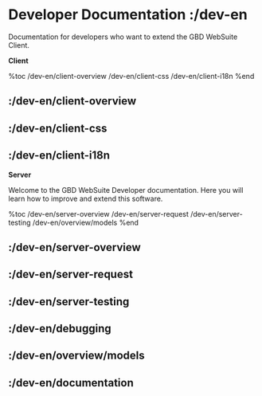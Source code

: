 # Developer Documentation :/dev-en

Documentation for developers who want to extend the GBD WebSuite Client.

**Client** 

%toc
/dev-en/client-overview
/dev-en/client-css
/dev-en/client-i18n
%end

## :/dev-en/client-overview
## :/dev-en/client-css
## :/dev-en/client-i18n

**Server**


Welcome to the GBD WebSuite Developer documentation. Here you will learn how to improve and extend this software.

%toc
/dev-en/server-overview
/dev-en/server-request
/dev-en/server-testing
/dev-en/overview/models
%end

## :/dev-en/server-overview
## :/dev-en/server-request
## :/dev-en/server-testing
## :/dev-en/debugging

## :/dev-en/overview/models

## :/dev-en/documentation
